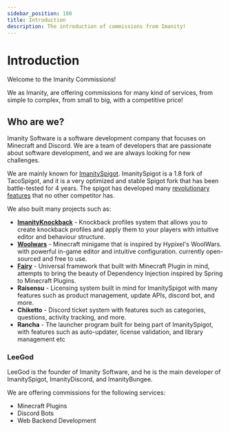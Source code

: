 ```yaml
---
sidebar_position: 100
title: Introduction 
description: The introduction of commissions from Imanity! 
---
```


# Introduction

Welcome to the Imanity Commissions!

We as Imanity, are offering commissions for many kind of services, from simple to complex, from small to big, with a competitive price!

## Who are we?

Imanity Software is a software development company that focuses on Minecraft and Discord. 
We are a team of developers that are passionate about software development, and we are always looking for new challenges.

We are mainly known for [ImanitySpigot](https://builtbybit.com/resources/imanityspigot3-regular.10770/). ImanitySpigot is a 1.8 fork of TacoSpigot, 
and it is a very optimized and stable Spigot fork that has been battle-tested for 4 years.
The spigot has developed many [revolutionary features](https://github.com/Imanity-Software/ImanitySpigot3-git/blob/master/FEATURES.md) that no other competitor has. 

We also built many projects such as:
- [**ImanityKnockback**](https://builtbybit.com/resources/imanityknockback-kb-and-projectile.24842/) - Knockback profiles system that allows you to create knockback profiles and apply them to your players with intuitive editor and behaviour structure.
- [**Woolwars**](https://builtbybit.com/resources/woolwars-competitive-pvp-gamemode.26119/) - Minecraft minigame that is inspired by Hypixel's WoolWars. with powerful in-game editor and intuitive configuration. currently open-sourced and free to use.
- [**Fairy**](https://github.com/FairyProject/fairy) - Universal framework that built with Minecraft Plugin in mind, attempts to bring the beauty of Dependency Injection inspired by Spring to Minecraft Plugins.
- **Raisensu** - Licensing system built in mind for ImanitySpigot with many features such as product management, update APIs, discord bot, and more.
- **Chiketto** - Discord ticket system with features such as categories, questions, activity tracking, and more.
- **Rancha** - The launcher program built for being part of ImanitySpigot, with features such as auto-updater, license validation, and library management etc

### LeeGod

LeeGod is the founder of Imanity Software, and he is the main developer of ImanitySpigot, ImanityDiscord, and ImanityBungee.

We are offering commissions for the following services:
- Minecraft Plugins
- Discord Bots
- Web Backend Development